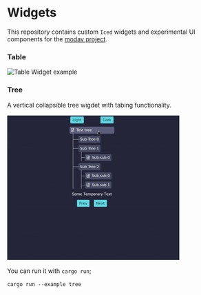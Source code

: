 # Widgets

This repository contains custom `Iced` widgets and experimental UI components 
for the [modav project](https://github.com/EmmanuelDodoo/modav).

### Table

![Table Widget example](assets/table.gif)

### Tree

A vertical collapsible tree wigdet with tabing functionality.

![Tree widget example](assets/tree.gif)

You can run it with `cargo run`;

```
cargo run --example tree
```
